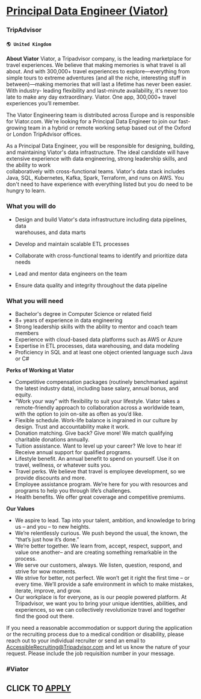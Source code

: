 # [Principal Data Engineer (Viator)](https://www.remotewlb.com/apply/principal-data-engineer-viator-82043)  
### TripAdvisor  
#### `🌎 United Kingdom`  
**About Viator** Viator, a Tripadvisor company, is the leading marketplace for travel experiences. We believe that making memories is what travel is all about. And with 300,000+ travel experiences to explore—everything from simple tours to extreme adventures (and all the niche, interesting stuff in between)—making memories that will last a lifetime has never been easier. With industry- leading flexibility and last-minute availability, it's never too late to make any day extraordinary. Viator. One app, 300,000+ travel experiences you’ll remember.

The Viator Engineering team is distributed across Europe and is responsible for Viator.com. We're looking for a Principal Data Engineer to join our fast-growing team in a hybrid or remote working setup based out of the Oxford or London TripAdvisor offices.

As a Principal Data Engineer, you will be responsible for designing, building, and maintaining Viator's data infrastructure. The ideal candidate will have extensive experience with data engineering, strong leadership skills, and the ability to work  
collaboratively with cross-functional teams. Viator's data stack includes Java, SQL, Kubernetes, Kafka, Spark, Terraform, and runs on AWS. You don't need to have experience with everything listed but you do need to be hungry to learn.

### What you will do

  * Design and build Viator's data infrastructure including data pipelines, data  
warehouses, and data marts

  * Develop and maintain scalable ETL processes
  * Collaborate with cross-functional teams to identify and prioritize data needs
  * Lead and mentor data engineers on the team
  * Ensure data quality and integrity throughout the data pipeline

### What you will need

  * Bachelor's degree in Computer Science or related field
  * 8+ years of experience in data engineering
  * Strong leadership skills with the ability to mentor and coach team members
  * Experience with cloud-based data platforms such as AWS or Azure
  * Expertise in ETL processes, data warehousing, and data modeling
  * Proficiency in SQL and at least one object oriented language such Java or C#

 **Perks of Working at Viator**

  * Competitive compensation packages (routinely benchmarked against the latest industry data), including base salary, annual bonus, and equity.
  * “Work your way” with flexibility to suit your lifestyle. Viator takes a remote-friendly approach to collaboration across a worldwide team, with the option to join on-site as often as you’d like.
  * Flexible schedule. Work-life balance is ingrained in our culture by design. Trust and accountability make it work.
  * Donation matching. Give back? Give more! We match qualifying charitable donations annually.
  * Tuition assistance. Want to level up your career? We love to hear it! Receive annual support for qualified programs.
  * Lifestyle benefit. An annual benefit to spend on yourself. Use it on travel, wellness, or whatever suits you.
  * Travel perks. We believe that travel is employee development, so we provide discounts and more.
  * Employee assistance program. We’re here for you with resources and programs to help you through life’s challenges.
  * Health benefits. We offer great coverage and competitive premiums.

 **Our Values**

  * We aspire to lead. Tap into your talent, ambition, and knowledge to bring us – and you – to new heights.
  * We’re relentlessly curious. We push beyond the usual, the known, the “that’s just how it’s done.”
  * We’re better together. We learn from, accept, respect, support, and value one another– and are creating something remarkable in the process.
  * We serve our customers, always. We listen, question, respond, and strive for wow moments.
  * We strive for better, not perfect. We won’t get it right the first time – or every time. We’ll provide a safe environment in which to make mistakes, iterate, improve, and grow.
  * Our workplace is for everyone, as is our people powered platform. At Tripadvisor, we want you to bring your unique identities, abilities, and experiences, so we can collectively revolutionize travel and together find the good out there.

If you need a reasonable accommodation or support during the application or the recruiting process due to a medical condition or disability, please reach out to your individual recruiter or send an email to AccessibleRecruiting@Tripadvisor.com and let us know the nature of your request. Please include the job requisition number in your message.

### #Viator

  
## CLICK TO [APPLY](https://www.remotewlb.com/apply/principal-data-engineer-viator-82043)

